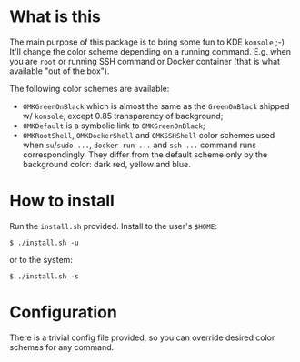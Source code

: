 What is this
============

The main purpose of this package is to bring some fun to
KDE `konsole` ;-) It'll change the color scheme depending
on a running command. E.g. when you are `root` or running
SSH command or Docker container (that is what available
"out of the box").

The following color schemes are available:

- `OMKGreenOnBlack` which is almost the same as the `GreenOnBlack`
  shipped w/ `konsole`, except 0.85 transparency of background;
- `OMKDefault` is a symbolic link to `OMKGreenOnBlack`;
- `OMKRootShell`, `OMKDockerShell` and `OMKSSHShell` color
  schemes used when `su`/`sudo ...`, `docker run ...` and
  `ssh ...` command runs correspondingly. They differ from
  the default scheme only by the background color: dark red,
  yellow and blue.


How to install
==============

Run the `install.sh` provided. Install to the user's `$HOME`:

    $ ./install.sh -u

or to the system:

    $ ./install.sh -s


Configuration
=============

There is a trivial config file provided, so you can override
desired color schemes for any command.

